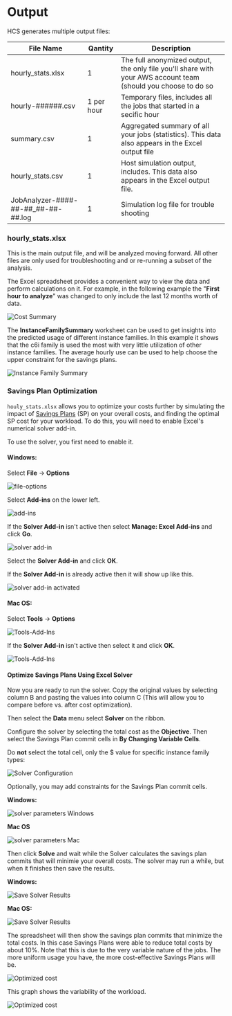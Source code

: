 # Output

HCS generates multiple output files:

|File Name                          |Qantity   |Description                                                                                                                     |
|-----------------------------------|----------|--------------------------------------------------------------------------------------------------------------------------------|
|hourly_stats.xlsx                  |1         |The full anonymized output, the only file you'll share with your AWS account team (should you choose to do so                   |
|hourly-######.csv                  |1 per hour|Temporary files, includes all the jobs that started in a secific hour                                                           |
|summary.csv                        |1         |Aggregated summary of all your jobs (statistics). This data also appears in the Excel output file                               |
|hourly_stats.csv                   |1         |Host simulation output, includes. This data also appears in the Excel output file.                                              |
|JobAnalyzer-####-##-##_##-##-##.log|1         |Simulation log file for trouble shooting                                                                                        |
 
### hourly_stats.xlsx

This is the main output file, and will be analyzed moving forward. All other files are only used for troubleshooting and or re-running a subset of the analysis.

The Excel spreadsheet provides a convenient way to view the data and perform calculations on it.
For example, in the following example the "**First hour to analyze**" was changed to only include the last 12 months worth of data.

![Cost Summary](images/cost-summary.png)

The **InstanceFamilySummary** worksheet can be used to get insights into the predicted usage of different instance families.
In this example it shows that the c6i family is used the most with very little utilization of other instance families.
The average hourly use can be used to help choose the upper constraint for the savings plans.

![Instance Family Summary](images/instance-family-info.png)

### Savings Plan Optimization

`houly_stats.xlsx` allows you to optimize your costs further by simulating the impact of [Savings Plans](https://aws.amazon.com/savingsplans/) (SP) on your overall costs, and finding the optimal SP cost for your workload. To do this, you will need to enable Excel's numerical solver add-in.

To use the solver, you first need to enable it.

#### Windows:

Select **File** -> **Options**

![file-options](images/file-options.png)

Select **Add-ins** on the lower left.

![add-ins](images/add-ins-1.png)

If the **Solver Add-in** isn't active then select **Manage: Excel Add-ins** and click **Go**.

![solver add-in](images/solver-add-in.png) 

Select the **Solver Add-in** and click **OK**.

If the **Solver Add-in** is already active then it will show up like this.

![solver add-in activated](images/add-ins-2.png)

#### Mac OS:

Select **Tools** -> **Options**

![Tools-Add-Ins](images/MacAddIn.png)

If the **Solver Add-in** isn't active then select it and click **OK**.

![Tools-Add-Ins](images/MacEnableSolver.png)


#### Optimize Savings Plans Using Excel Solver

Now you are ready to run the solver.
Copy the original values by selecting column B and pasting the values into column C (This will allow you to compare before vs. after cost optimization).

Then select the **Data** menu select **Solver** on the ribbon.

Configure the solver by selecting the total cost as the **Objective**.
Then select the Savings Plan commit cells in **By Changing Variable Cells**.

Do **not** select the total cell, only the $ value for specific instance family types:

![Solver Configuration](images/MacSolverConfiguration.png)

Optionally, you may add constraints for the Savings Plan commit cells.

**Windows:**

![solver parameters Windows](images/solver-parameters.png)      

**Mac OS**

![solver parameters Mac](images/MacSolverAddIn.png) 

Then click **Solve** and wait while the Solver calculates the savings plan commits
that will minimie your overall costs.
The solver may run a while, but when it finishes then save the results.

**Windows:** 

![Save Solver Results](images/solver-results.png)

**Mac OS:** 

![Save Solver Results](images/MacSolverResults.png)

The spreadsheet will then show the savings plan commits that minimize the total costs.
In this case Savings Plans were able to reduce total costs by about 10%.
Note that this is due to the very variable nature of the jobs.
The more uniform usage you have, the more cost-effective Savings Plans will be.

![Optimized cost](images/solver-savings.png)

This graph shows the variability of the workload.

![Optimized cost](images/core-hours-chart.png)
